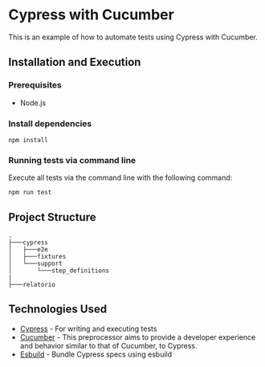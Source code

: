 # Cypress with Cucumber
This is an example of how to automate tests using Cypress with Cucumber.

## Installation and Execution
### Prerequisites

- Node.js

### Install dependencies

```
npm install
```

### Running tests via command line

Execute all tests via the command line with the following command:
```
npm run test
```

## Project Structure
```
.
├───cypress
│   ├───e2e
│   ├───fixtures
│   └───support
│       └───step_definitions
|
├───relatorio
```

## Technologies Used

- [Cypress](https://www.cypress.io/) - For writing and executing tests
- [Cucumber](https://www.npmjs.com/package/@badeball/cypress-cucumber-preprocessor) - This preprocessor aims to provide a developer experience and behavior similar to that of Cucumber, to Cypress.
- [Esbuild](https://www.npmjs.com/package/@bahmutov/cypress-esbuild-preprocessor) - Bundle Cypress specs using esbuild
